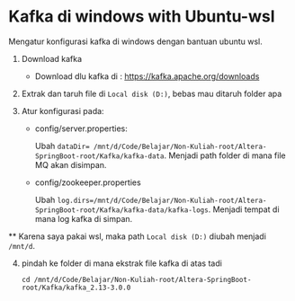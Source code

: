 # Kafka di windows with Ubuntu-wsl

Mengatur konfigurasi kafka di windows dengan bantuan ubuntu wsl.

1. Download kafka

   - Download dlu kafka di : https://kafka.apache.org/downloads

2. Extrak dan taruh file di ```Local disk (D:)```, bebas mau ditaruh folder apa

3. Atur konfigurasi pada:

   - config/server.properties:

        Ubah ```dataDir= /mnt/d/Code/Belajar/Non-Kuliah-root/Altera-SpringBoot-root/Kafka/kafka-data```. Menjadi path folder di mana file MQ akan disimpan. 

   - config/zookeeper.properties
  
        Ubah ```log.dirs=/mnt/d/Code/Belajar/Non-Kuliah-root/Altera-SpringBoot-root/Kafka/kafka-data/kafka-logs```. Menjadi tempat di mana log kafka di simpan.

** Karena saya pakai wsl, maka path ```Local disk (D:)``` diubah menjadi ```/mnt/d```.

4. pindah ke folder di mana ekstrak file kafka di atas tadi

    ```
    cd /mnt/d/Code/Belajar/Non-Kuliah-root/Altera-SpringBoot-root/Kafka/kafka_2.13-3.0.0
    ```

